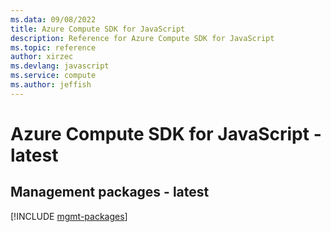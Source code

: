 ```yaml
---
ms.data: 09/08/2022
title: Azure Compute SDK for JavaScript
description: Reference for Azure Compute SDK for JavaScript
ms.topic: reference
author: xirzec
ms.devlang: javascript
ms.service: compute
ms.author: jeffish
---
```

# Azure Compute SDK for JavaScript - latest

## Management packages - latest
[!INCLUDE [mgmt-packages](compute-mgmt-index.md)]